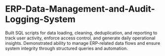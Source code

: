 # ERP-Data-Management-and-Audit-Logging-System
 Built SQL scripts for data loading, cleaning, deduplication, and reporting to track user activity, enforce access control, and generate daily operational insights. Demonstrated ability to manage ERP-related data flows and ensure system integrity through structured queries and automation.
